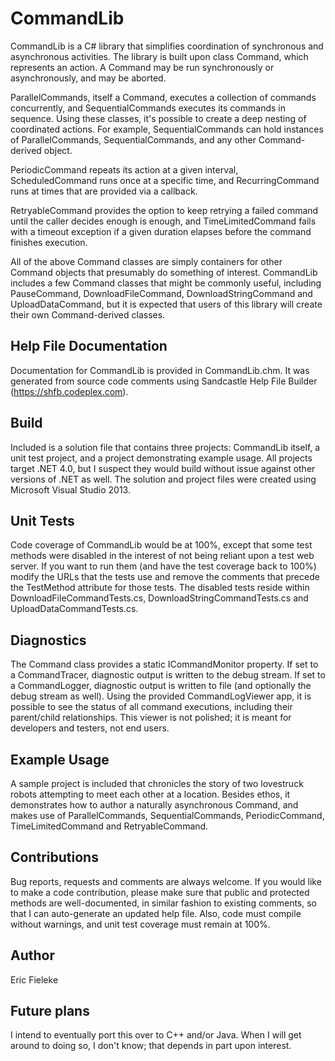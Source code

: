 CommandLib
=========

CommandLib is a C# library that simplifies coordination of synchronous and asynchronous activities. The library is built upon class Command, which represents an action. A Command may be run synchronously or asynchronously, and may be aborted.

ParallelCommands, itself a Command, executes a collection of commands concurrently, and SequentialCommands executes its commands in sequence. Using these classes, it's possible to create a deep nesting of coordinated actions. For example, SequentialCommands can hold instances of ParallelCommands, SequentialCommands, and any other Command-derived object.

PeriodicCommand repeats its action at a given interval, ScheduledCommand runs once at a specific time, and RecurringCommand runs at times that are provided via a callback.

RetryableCommand provides the option to keep retrying a failed command until the caller decides enough is enough, and TimeLimitedCommand fails with a timeout exception if a given duration elapses before the command finishes execution.

All of the above Command classes are simply containers for other Command objects that presumably do something of interest. CommandLib includes a few Command classes that might be commonly useful, including PauseCommand, DownloadFileCommand, DownloadStringCommand and UploadDataCommand, but it is expected that users of this library will create their own Command-derived classes.

Help File Documentation
----
Documentation for CommandLib is provided in CommandLib.chm. It was generated from source code comments using Sandcastle Help File Builder (https://shfb.codeplex.com).

Build
----
Included is a solution file that contains three projects: CommandLib itself, a unit test project, and a project demonstrating example usage. All projects target .NET 4.0, but I suspect they would build without issue against other versions of .NET as well. The solution and project files were created using Microsoft Visual Studio 2013.

Unit Tests
----
Code coverage of CommandLib would be at 100%, except that some test methods were disabled in the interest of not being reliant upon a test web server. If you want to run them (and have the test coverage back to 100%) modify the URLs that the tests use and remove the comments that precede the TestMethod attribute for those tests. The disabled tests reside within DownloadFileCommandTests.cs, DownloadStringCommandTests.cs and UploadDataCommandTests.cs.

Diagnostics
----
The Command class provides a static ICommandMonitor property. If set to a CommandTracer, diagnostic output is written to the debug stream. If set to a CommandLogger, diagnostic output is written to file (and optionally the debug stream as well). Using the provided CommandLogViewer app, it is possible to see the status of all command executions, including their parent/child relationships. This viewer is not polished; it is meant for developers and testers, not end users.

Example Usage
----
A sample project is included that chronicles the story of two lovestruck robots attempting to meet each other at a location. Besides ethos, it demonstrates how to author a naturally asynchronous Command, and makes use of ParallelCommands, SequentialCommands, PeriodicCommand, TimeLimitedCommand and RetryableCommand.

Contributions
----
Bug reports, requests and comments are always welcome. If you would like to make a code contribution, please make sure that public and protected methods are well-documented, in similar fashion to existing comments, so that I can auto-generate an updated help file. Also, code must compile without warnings, and unit test coverage must remain at 100%.

Author
----
Eric Fieleke

Future plans
----
I intend to eventually port this over to C++ and/or Java. When I will get around to doing so, I don't know; that depends in part upon interest.